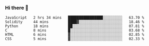 ### Hi there 👋

<!--START_SECTION:waka-->

```text
JavaScript   2 hrs 34 mins   ████████████████░░░░░░░░░   63.70 %
Solidity     44 mins         ████▓░░░░░░░░░░░░░░░░░░░░   18.46 %
Python       18 mins         ██░░░░░░░░░░░░░░░░░░░░░░░   07.81 %
C            8 mins          █░░░░░░░░░░░░░░░░░░░░░░░░   03.68 %
HTML         6 mins          ▓░░░░░░░░░░░░░░░░░░░░░░░░   02.85 %
CSS          5 mins          ▓░░░░░░░░░░░░░░░░░░░░░░░░   02.33 %
```

<!--END_SECTION:waka-->
<!--
**Boombag0607/Boombag0607** is a ✨ _special_ ✨ repository because its `README.md` (this file) appears on your GitHub profile.

Here are some ideas to get you started:

- 🔭 I’m currently working on ...
- 🌱 I’m currently learning ...
- 👯 I’m looking to collaborate on ...
- 🤔 I’m looking for help with ...
- 💬 Ask me about ...
- 📫 How to reach me: ...
- 😄 Pronouns: ...
- ⚡ Fun fact: ...
-->

